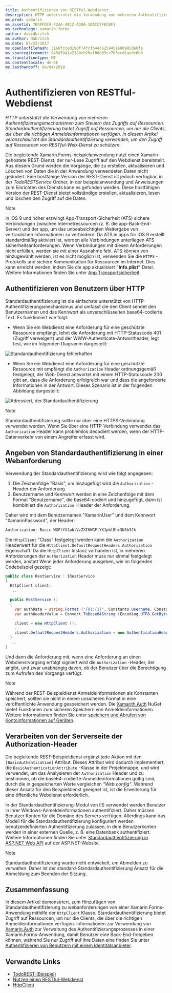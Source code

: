 ```yaml
---
title: Authentifizieren von RESTful-Webdienst
description: HTTP unterstützt die Verwendung von mehreren Authentifizierungsmechanismen zum Steuern des Zugriffs auf Ressourcen. Standardauthentifizierung bietet Zugriff auf Ressourcen, um nur die Clients, die über die richtigen Anmeldeinformationen verfügen. In diesem Artikel veranschaulicht die Standardauthentifizierung verwenden, um den Zugriff auf Ressourcen von RESTful-Web-Dienst zu schützen.
ms.prod: xamarin
ms.assetid: 7B5FFDC4-F2AA-4B12-A30A-1DACC7FECBF1
ms.technology: xamarin-forms
author: davidbritch
ms.author: dabritch
ms.date: 05/22/2017
ms.openlocfilehash: 3160fcced190f74fcfb44c6259451e00995de0fa
ms.sourcegitcommit: 945df041e2180cb20af08b83cc703ecd1aedc6b0
ms.translationtype: MT
ms.contentlocale: de-DE
ms.lasthandoff: 04/04/2018
---
```

# <a name="authenticating-a-restful-web-service"></a>Authentifizieren von RESTful-Webdienst

_HTTP unterstützt die Verwendung von mehreren Authentifizierungsmechanismen zum Steuern des Zugriffs auf Ressourcen. Standardauthentifizierung bietet Zugriff auf Ressourcen, um nur die Clients, die über die richtigen Anmeldeinformationen verfügen. In diesem Artikel veranschaulicht die Standardauthentifizierung verwenden, um den Zugriff auf Ressourcen von RESTful-Web-Dienst zu schützen._

Die begleitende Xamarin.Forms-beispielanwendung nutzt einen Xamarin-gehostete REST-Dienst, der nur-Lese Zugriff auf den Webdienst bereitstellt. Aus diesem Grund werden die Vorgänge, die zu erstellen, aktualisieren und Löschen von Daten die in der Anwendung verwendeten Daten nicht geändert. Eine hostfähige Version der REST-Dienst ist jedoch verfügbar, in der *TodoRESTService* Ordner, in der beispielanwendung und Anweisungen zum Einrichten des Diensts kann es gefunden werden. Diese hostfähigen Version der REST-Dienst bietet vollständige erstellen, aktualisieren, lesen und löschen den Zugriff auf die Daten.

> [!NOTE]
> In iOS 9 und höher erzwingt App-Transport-Sicherheit (ATS) sichere Verbindungen zwischen Internetressourcen (z. B. die app-Back-End-Server) und der app, um das unbeabsichtigten Weitergabe von vertraulichen Informationen zu verhindern. Da ATS in apps für iOS 9 erstellt standardmäßig aktiviert ist, werden alle Verbindungen unterliegen ATS sicherheitsanforderungen. Wenn Verbindungen mit diesen Anforderungen nicht erfüllen, werden sie mit einer Ausnahme fehl.
> ATS können von hinzugewählt werden, ist es nicht möglich ist, verwenden Sie die `HTTPS` -Protokolls und sichere Kommunikation für Ressourcen im Internet. Dies kann erreicht werden, indem Sie die app aktualisiert **"Info.plist"** Datei. Weitere Informationen finden Sie unter [App Transportsicherheit](~/ios/app-fundamentals/ats.md).

## <a name="authenticating-users-over-http"></a>Authentifizieren von Benutzern über HTTP

Standardauthentifizierung ist die einfachste unterstützt von HTTP-Authentifizierungsmechanismus und umfasst die den Client sendet den Benutzernamen und das Kennwort als unverschlüsselten base64-codierte Text. Es funktioniert wie folgt:

- Wenn Sie ein Webdienst eine Anforderung für eine geschützte Ressource empfängt, lehnt die Anforderung mit HTTP-Statuscode 401 (Zugriff verweigert) und der WWW-Authenticate-Antwortheader, legt fest, wie im folgenden Diagramm dargestellt:

![](rest-images/basic-authentication-fail.png "Standardauthentifizierung fehlerhaften")

- Wenn Sie ein Webdienst eine Anforderung für eine geschützte Ressource mit empfängt die `Authorization` Header ordnungsgemäß festgelegt, der Web-Dienst antwortet mit einem HTTP-Statuscode 200 gibt an, dass die Anforderung erfolgreich war und dass die angeforderte Informationen in der Antwort. Dieses Szenario ist in der folgenden Abbildung dargestellt:

![](rest-images/basic-authentication-success.png "Adressiert, der Standardauthentifizierung")

> [!NOTE]
> Standardauthentifizierung sollte nur über eine HTTPS-Verbindung verwendet werden. Wenn Sie über eine HTTP-Verbindung verwendet das <code>Authorization</code> Header kann problemlos decodiert werden, wenn der HTTP-Datenverkehr von einem Angreifer erfasst wird.

## <a name="specifying-basic-authentication-in-a-web-request"></a>Angeben von Standardauthentifizierung in einer Webanforderung

Verwendung der Standardauthentifizierung wird wie folgt angegeben:

1. Die Zeichenfolge "Basis", um hinzugefügt wird die `Authorization` -Header der Anforderung.
1. Benutzername und Kennwort werden in eine Zeichenfolge mit dem Format "Benutzername", die base64-codiert und hinzugefügt, dann ist kombiniert die `Authorization` -Header der Anforderung.

Daher wird mit dem Benutzernamen "XamarinUser" und dem Kennwort "XamarinPassword", der Header:

```csharp
Authorization: Basic WGFtYXJpblVzZXI6WGFtYXJpblBhc3N3b3Jk
```

Die `HttpClient` "Class" festgelegt werden kann die `Authorization` Headerwert für die `HttpClient.DefaultRequestHeaders.Authorization` Eigenschaft. Da die `HttpClient` Instanz vorhanden ist, in mehreren Anforderungen der `Authorization` Header muss nur einmal festgelegt werden, anstatt Wenn jeder Anforderung ausgeben, wie im folgenden Codebeispiel gezeigt:

```csharp
public class RestService : IRestService
{
  HttpClient client;
  ...

  public RestService ()
  {
    var authData = string.Format ("{0}:{1}", Constants.Username, Constants.Password);
    var authHeaderValue = Convert.ToBase64String (Encoding.UTF8.GetBytes (authData));

    client = new HttpClient ();
    ...
    client.DefaultRequestHeaders.Authorization = new AuthenticationHeaderValue ("Basic", authHeaderValue);
  }
  ...
}
```

Und dann die Anforderung mit, wenn eine Anforderung an einen Webdienstvorgang erfolgt signiert wird die `Authorization` -Header, der angibt, und zwar unabhängig davon, ob der Benutzer über die Berechtigung zum Aufrufen des Vorgangs verfügt.

> [!NOTE]
> Während der REST-Beispieldienst Anmeldeinformationen als Konstanten speichert, sollten sie nicht in einem unsicheren Format in eine veröffentlichte Anwendung gespeichert werden. Die [Xamarith.Auth](https://www.nuget.org/packages/Xamarin.Auth/) NuGet bietet Funktionen zum sicheren Speichern von Anmeldeinformationen. Weitere Informationen finden Sie unter [speichern und Abrufen von Kontoinformationen auf Geräten](~/xamarin-forms/data-cloud/authentication/oauth.md).


## <a name="processing-the-authorization-header-server-side"></a>Verarbeiten von der Serverseite der Authorization-Header

Die begleitende REST-Beispieldienst ergänzt jede Aktion mit den `[BasicAuthentication]` Attribut. Dieses Attribut wird dadurch implementiert, die `BasicAuthenticationAttribute` -Klasse in der Projektmappe, und wird verwendet, um das Analysieren der `Authorization` Header und zu bestimmen, ob die base64-codierte-Anmeldeinformationen gültig sind, durch die in gespeicherten Werte vergleichen *"Web.config"*. Während dieser Ansatz für den Beispieldienst geeignet ist, ist die Erweiterung für eine öffentliche Webdienst erforderlich.

In der Standardauthentifizierung-Modul von IIS verwendet werden Benutzer in ihrer Windows-Anmeldeinformationen authentifiziert. Daher müssen Benutzer Konten für die Domäne des Servers verfügen. Allerdings kann das Modell für die Standardauthentifizierung konfiguriert werden benutzerdefinierten Authentifizierung zulassen, in dem Benutzerkonten werden in einer externen Quelle, z. B. eine Datenbank authentifiziert. Weitere Informationen finden Sie unter [Standardauthentifizierung in ASP.NET Web API](http://www.asp.net/web-api/overview/security/basic-authentication) auf der ASP.NET-Website.

> [!NOTE]
> Standardauthentifizierung wurde nicht entwickelt, um Abmelden zu verwalten. Daher ist der standard-Standardauthentifizierung Ansatz für die Abmeldung zum Beenden der Sitzung.

## <a name="summary"></a>Zusammenfassung

In diesem Artikel demonstriert, zum Hinzufügen von Standardauthentifizierung zu webanforderungen von einer Xamarin.Forms-Anwendung mithilfe der `HttpClient` Klasse. Standardauthentifizierung bietet Zugriff auf Ressourcen, um nur die Clients, die über die richtigen Anmeldeinformationen verfügen. Informationen zur Verwendung von [Xamarin.Auth](https://www.nuget.org/packages/Xamarin.Auth/) zur Verwaltung des Authentifizierungsprozesses in einer Xamarin.Forms-Anwendung, damit Benutzer eine Back-End-freigeben können, während Sie nur Zugriff auf ihre Daten eine finden Sie unter [Authentifizieren von Benutzern mit einem Identitätsanbieter](~/xamarin-forms/data-cloud/authentication/oauth.md).


## <a name="related-links"></a>Verwandte Links

- [TodoREST (Beispiel)](https://developer.xamarin.com/samples/xamarin-forms/WebServices/TodoREST/)
- [Nutzen einen RESTful-Webdienst](~/xamarin-forms/data-cloud/consuming/rest.md)
- [HttpClient](https://msdn.microsoft.com/library/system.net.http.httpclient(v=vs.110).aspx)
